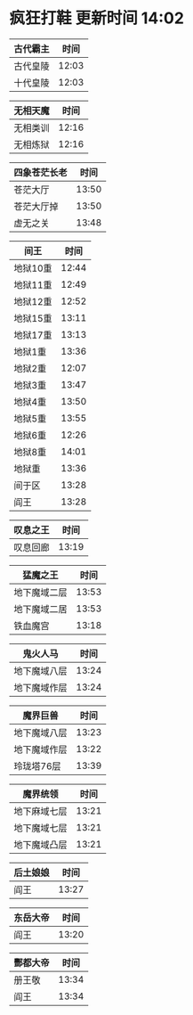 # 疯狂打鞋 更新时间 14:02

| 古代霸主   | 时间    |
|--------|-------|
| 古代皇陵 | 12:03 |
| 十代皇陵 | 12:03 |

| 无相天魔   | 时间    |
|--------|-------|
| 无相类训 | 12:16 |
| 无相炼狱 | 12:16 |

| 四象苍茫长老   | 时间    |
|--------|-------|
| 苍茫大厅 | 13:50 |
| 苍茫大厅掉 | 13:50 |
| 虚无之关 | 13:48 |

| 间王   | 时间    |
|--------|-------|
| 地狱10重 | 12:44 |
| 地狱11重 | 12:49 |
| 地狱12重 | 12:52 |
| 地狱15重 | 13:11 |
| 地狱17重 | 13:13 |
| 地狱1重 | 13:36 |
| 地狱2重 | 12:07 |
| 地狱3重 | 13:47 |
| 地狱4重 | 13:50 |
| 地狱5重 | 13:55 |
| 地狱6重 | 12:26 |
| 地狱8重 | 14:01 |
| 地狱重 | 13:36 |
| 间于区 | 13:28 |
| 阎王 | 13:28 |

| 叹息之王   | 时间    |
|--------|-------|
| 叹息回廊 | 13:19 |

| 猛魔之王   | 时间    |
|--------|-------|
| 地下魔域二层 | 13:53 |
| 地下魔域二居 | 13:53 |
| 铁血魔宫 | 13:18 |

| 鬼火人马   | 时间    |
|--------|-------|
| 地下魔域八层 | 13:24 |
| 地下魔域作层 | 13:24 |

| 魔界巨兽   | 时间    |
|--------|-------|
| 地下魔域八层 | 13:23 |
| 地下魔域作层 | 13:22 |
| 玲珑塔76层 | 13:39 |

| 魔界统领   | 时间    |
|--------|-------|
| 地下麻域七层 | 13:21 |
| 地下魔域七层 | 13:21 |
| 地下魔域凸层 | 13:21 |

| 后土娘娘   | 时间    |
|--------|-------|
| 阎王 | 13:27 |

| 东岳大帝   | 时间    |
|--------|-------|
| 阎王 | 13:20 |

| 酆都大帝   | 时间    |
|--------|-------|
| 册王敬 | 13:34 |
| 阎王 | 13:34 |